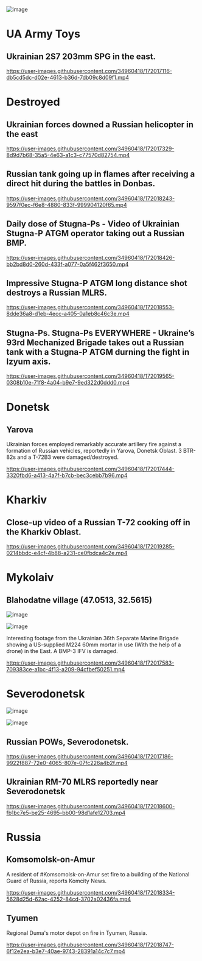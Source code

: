 ![image](https://user-images.githubusercontent.com/34960418/172019308-9614fbaf-efc8-48d5-8746-c70835bde8ef.png)


# UA Army Toys

## Ukrainian 2S7 203mm SPG in the east.

https://user-images.githubusercontent.com/34960418/172017116-db5cd5dc-d02e-4613-b36d-7db09c8d09f1.mp4


# Destroyed

## Ukrainian forces downed a Russian helicopter in the east

https://user-images.githubusercontent.com/34960418/172017329-8d9d7b68-35a5-4e63-a1c3-c77570d82754.mp4


## Russian tank going up in flames after receiving a direct hit during the battles in Donbas.

https://user-images.githubusercontent.com/34960418/172018243-9597f0ec-f6e8-4880-833f-999904120f65.mp4


## Daily dose of Stugna-Ps - Video of Ukrainian Stugna-P ATGM operator taking out a Russian BMP.

https://user-images.githubusercontent.com/34960418/172018426-bb2bd8d0-260d-433f-a077-0a5f462f3650.mp4


## Impressive Stugna-P ATGM long distance shot destroys a Russian MLRS.

https://user-images.githubusercontent.com/34960418/172018553-8dde36a8-d1eb-4ecc-a405-0a1eb8c46c3e.mp4


## Stugna-Ps. Stugna-Ps EVERYWHERE - Ukraine’s 93rd Mechanized Brigade takes out a Russian tank with a Stugna-P ATGM durning the fight in Izyum axis.

https://user-images.githubusercontent.com/34960418/172019565-0308b10e-71f8-4a04-b9e7-9ed322d0ddd0.mp4


# Donetsk

## Yarova

Ukrainian forces employed remarkably accurate artillery fire against a formation of Russian vehicles, reportedly in Yarova, Donetsk Oblast. 3 BTR-82s and a T-72B3 were damaged/destroyed.

https://user-images.githubusercontent.com/34960418/172017444-3320fbd6-a413-4a7f-b7cb-bec3cebb7b96.mp4


# Kharkiv

## Close-up video of a Russian T-72 cooking off in the Kharkiv Oblast.

https://user-images.githubusercontent.com/34960418/172019285-0214bbdc-e4cf-4b88-a231-ce0fbdca4c2e.mp4


# Mykolaiv

## Blahodatne village (47.0513, 32.5615)

![image](https://user-images.githubusercontent.com/34960418/172017918-ba7fc551-aa22-4a3e-8e60-0eff496f4a5b.png)

![image](https://user-images.githubusercontent.com/34960418/172017926-ab7ccc42-2c5e-49a4-8998-ab8e4853bc26.png)

Interesting footage from the Ukrainian 36th Separate Marine Brigade showing a US-supplied M224 60mm mortar in use (With the help of a drone) in the East. A BMP-3 IFV is damaged.

https://user-images.githubusercontent.com/34960418/172017583-709383ce-a1bc-4f13-a209-94cfbef50251.mp4


# Severodonetsk

![image](https://user-images.githubusercontent.com/34960418/172018478-33090118-60d1-4569-922e-03e81513bb1f.png)

![image](https://user-images.githubusercontent.com/34960418/172019396-3d50145c-0a19-411a-bb99-c43af5aee85d.png)

## Russian POWs, Severodonetsk.

https://user-images.githubusercontent.com/34960418/172017186-9922f887-72e0-4065-807e-07fc226a4b2f.mp4


## Ukrainian RM-70 MLRS reportedly near Severodonetsk

https://user-images.githubusercontent.com/34960418/172018600-fb1bc7e5-be25-4695-bb00-98d1afe12703.mp4


# Russia

## Komsomolsk-on-Amur 

A resident of #Komsomolsk-on-Amur set fire to a building of the National Guard of Russia, reports Komcity News.

https://user-images.githubusercontent.com/34960418/172018334-5628d25d-62ac-4252-84cd-3702a02436fa.mp4

## Tyumen

Regional Duma's motor depot on fire in Tyumen, Russia.

https://user-images.githubusercontent.com/34960418/172018747-6f12e2ea-b3e7-40ae-9743-28391a14c7c7.mp4


